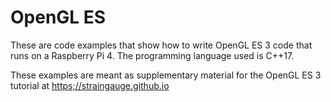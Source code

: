 # OpenGL ES

These are code examples that show how to write OpenGL ES 3 code that runs on a Raspberry Pi 4. The programming language used is C++17.

These examples are meant as supplementary material for the OpenGL ES 3 tutorial at [https;//straingauge.github.io](https://straingauge.github.io)


